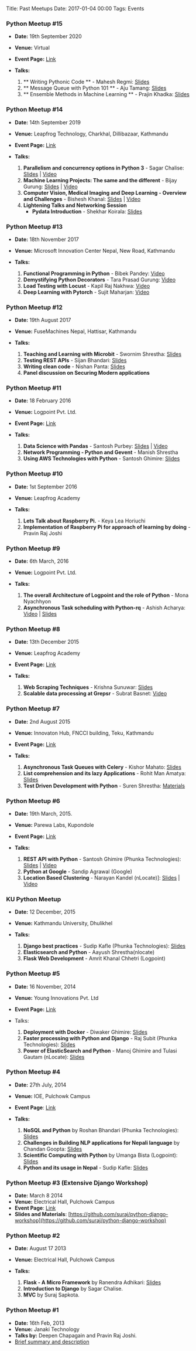 Title: Past Meetups
Date: 2017-01-04 00:00
Tags: Events

### Python Meetup #15

- **Date:** 19th September 2020
- **Venue:** Virtual
- **Event Page:** [Link](https://www.facebook.com/events/317120332878051)
- **Talks:**

  1.  ** Writing Pythonic Code ** - Mahesh Regmi: [Slides](#)
  2.  ** Message Queue with Python 101 ** - Aju Tamang: [Slides](/static/Message_broker_with_Python_101_by_Aju_Tamang.pdf)
  3.  ** Ensemble Methods in Machine Learning ** - Prajin Khadka: [Slides](#)

### Python Meetup #14

- **Date:** 14th September 2019
- **Venue:** Leapfrog Technology, Charkhal, Dillibazaar, Kathmandu
- **Event Page:** [Link](https://www.facebook.com/events/463240847564665)
- **Talks:**

  1.  **Parallelism and concurrency options in Python 3** - Sagar Chalise: [Slides](/static/pytalk.pdf) | [Video](https://www.youtube.com/watch?v=jNp9ZTzgfIQ)
  2.  **Machine Learning Projects: The same and the different** - Bijay Gurung: [Slides](/static/bijay.pdf) | [Video](https://www.youtube.com/watch?v=ApR0dTzeK20)
  3.  **Computer Vision, Medical Imaging and Deep Learning - Overview and Challenges** - Bishesh Khanal: [Slides](/static/bishesh.pdf) | [Video](https://www.youtube.com/watch?v=sYPJZYr38wI)
  4.  **Lightening Talks and Networking Session**
      - **Pydata Introduction** - Shekhar Koirala: [Slides](/static/pydata.pdf)

### Python Meetup #13

- **Date:** 18th November 2017
- **Venue:** Microsoft Innovation Center Nepal, New Road, Kathmandu
- **Talks:**

  1.  **Functional Programming in Python** - Bibek Pandey: [Video](https://www.youtube.com/watch?v=Qv9JH5L8NWc)
  2.  **Demystifying Python Decorators** - Tara Prasad Gurung: [Video](https://www.youtube.com/watch?v=8R8gPLdDn7Y)
  3.  **Load Testing with Locust** - Kapil Raj Nakhwa: [Video](https://www.youtube.com/watch?v=pex1-W0BaHw)
  4.  **Deep Learning with Pytorch** - Sujit Maharjan: [Video](https://www.youtube.com/watch?v=X9gXeCdy3O0)

### Python Meetup #12

- **Date:** 19th August 2017
- **Venue:** FuseMachines Nepal, Hattisar, Kathmandu
- **Talks:**

  1.  **Teaching and Learning with Microbit** - Swornim Shrestha: [Slides](https://www.facebook.com/groups/pythonnepal/939851522824110/)
  2.  **Testing REST APIs** - Sijan Bhandari: [Slides](https://www.slideshare.net/SijanOnly/api-testing-78982132)
  3.  **Writing clean code** - Nishan Panta: [Slides](http://www.nishanpantha.com.np/writing-clean-code)
  4.  **Panel discussion on Securing Modern applications**

### Python Meetup #11

- **Date:** 18 February 2016
- **Venue:** Logpoint Pvt. Ltd.
- **Event Page:** [Link](https://www.facebook.com/events/1708821879409885)
- **Talks:**

  1.  **Data Science with Pandas** - Santosh Purbey: [Slides](https://github.com/santoshpurbey/Python-Nepal-Meetup-11) | [Video](https://www.facebook.com/kaflesudip/videos/10212047714134043/)
  2.  **Network Programming - Python and Gevent** - Manish Shrestha
  3.  **Using AWS Technologies with Python** - Santosh Ghimire: [Slides](https://docs.google.com/presentation/d/174pZKef0jQZxnoNJz6nTBMxkRmD64aP5Iz7-X_RnpWk)

### Python Meetup #10

- **Date:** 1st September 2016
- **Venue:** Leapfrog Academy
- **Talks:**

  1.  **Lets Talk about Raspberry Pi.** - Keya Lea Horiuchi
  2.  **Implementation of Raspberry Pi for approach of learning by doing** - Pravin Raj Joshi

### Python Meetup #9

- **Date:** 6th March, 2016
- **Venue:** Logpoint Pvt. Ltd.
- **Talks:**

  1.  **The overall Architecture of Logpoint and the role of Python** - Mona Nyachhyon
  2.  **Asynchronous Task scheduling with Python-rq** - Ashish Acharya: [Video](https://www.youtube.com/watch?v=-WGMgFcnolw&index=1&list=PLwv1ojmkbWay-GenASN5VBNe-Bgvvv1cb) | [Slides](https://www.slideshare.net/AshishAcharya12/asynchronous-job-queues-with-pythonrq)

### Python Meetup #8

- **Date:** 13th December 2015
- **Venue:** Leapfrog Academy
- **Event Page:** [Link](https://www.facebook.com/events/1654753074801001)
- **Talks:**

  1.  **Web Scraping Techniques** - Krishna Sunuwar: [Slides](http://www.slideshare.net/KishrorKumar/asynchronous-task-queues-with-celery)
  2.  **Scalable data processing at Grepsr** - Subrat Basnet: [Video](https://www.youtube.com/watch?v=2qc9gkjtzS8)

### Python Meetup #7

- **Date:** 2nd August 2015
- **Venue:** Innovaton Hub, FNCCI building, Teku, Kathmandu
- **Event Page:** [Link](https://www.facebook.com/events/1465735587060235/)
- **Talks:**

  1.  **Asynchronous Task Queues with Celery** - Kishor Mahato: [Slides](http://www.slideshare.net/KishrorKumar/asynchronous-task-queues-with-celery)
  2.  **List comprehension and its lazy Applications** - Rohit Man Amatya: [Slides](https://rhoit.com/talks/pydev7/)
  3.  **Test Driven Development with Python** - Suren Shrestha: [Materials](https://github.com/ludbek/tdd-presentation)

### Python Meetup #6

- **Date:** 19th March, 2015.
- **Venue:** Parewa Labs, Kupondole
- **Event Page:** [Link](https://www.facebook.com/events/833674536721977/)
- **Talks:**

  1.  **REST API with Python** - Santosh Ghimire (Phunka Technologies): [Slides](<(http://www.slideshare.net/ersantoshghimire/rest-api-with-python)>) | [Video](https://www.youtube.com/watch?v=E52cusy8AZg)
  2.  **Python at Google** - Sandip Agrawal (Google)
  3.  **Location Based Clustering** - Narayan Kandel (nLocate)]: [Slides](http://www.slideshare.net/npkand/geohash-46032934) | [Video](https://www.youtube.com/watch?v=gVyVPaNoHwA)

### KU Python Meetup

- **Date:** 12 December, 2015
- **Venue:** Kathmandu University, Dhulikhel
- **Talks:**

  1.  **Django best practices** - Sudip Kafle (Phunka Technologies): [Slides](http://slides.com/sudipkafle/django-best-practices#/)
  2.  **Elasticsearch and Python** - Aayush Shrestha(nlocate)
  3.  **Flask Web Development** - Amrit Khanal Chhetri (Logpoint)

### Python Meetup #5

- **Date:** 16 November, 2014
- **Venue:** Young Innovations Pvt. Ltd
- **Event Page:** [Link](https://www.facebook.com/events/654709461294768/)
- Talks:

  1.  **Deployment with Docker** - Diwaker Ghimire: [Slides](http://11beep.com)
  2.  **Faster processing with Python and Django** - Raj Subit (Phunka Technologies): [Slides](http://www.slideshare.net/fankysubit/faster-pythondjango-programming)
  3.  **Power of ElasticSearch and Python** - Manoj Ghimire and Tulasi Gautam (nLocate): [Slides](https://www.facebook.com/groups/125992037543400/476674825808451/)

### Python Meetup #4

- **Date:** 27th July, 2014
- **Venue:** IOE, Pulchowk Campus
- **Event Page**: [Link](https://www.facebook.com/events/811555128876507/)
- **Talks:**

  1.  **NoSQL and Python** by Roshan Bhandari (Phunka Technologies): [Slides](https://docs.google.com/presentation/d/1XBqG_7yMJJcMf5AlzJuEED3I4Eo-JStrYspdMN8L4sA/edit#slide=id.g19025caa5_1241)
  2.  **Challenges in Building NLP applications for Nepali language** by Chandan Goopta: [Slides](http://www.slideshare.net/chandangoopta/challenges-in-building-nlp-applications-in-nepali-language)
  3.  **Scientific Computing with Python** by Umanga Bista (Logpoint): [Slides](https://www.dropbox.com/s/jd7hsmjt7xkjlmt/pymeet04.pdf?fb=1&fb_action_ids=10203693252283831&fb_action_types=dropboxdropbox%3Aadd)
  4.  **Python and its usage in Nepal** - Sudip Kafle: [Slides](http://www.slideshare.net/sudipkafle/pymeetup4)

### Python Meetup #3 (Extensive Django Workshop)

- **Date:** March 8 2014
- **Venue:** Electrical Hall, Pulchowk Campus
- **Event Page**: [Link](https://www.facebook.com/events/435737479890965/)
- **Slides and Materials**: [https://github.com/suraj/python-django-workshop](https://github.com/suraj/python-django-workshop)

### Python Meetup #2

- **Date:** August 17 2013
- **Venue:** Electrical Hall, Pulchowk Campus

- **Talks:**

  1.  **Flask - A Micro Framework** by Ranendra Adhikari: [Slides](https://dl.dropboxusercontent.com/u/42034981/pymeet2/index.html)
  2.  **Introduction to Django** by Sagar Chalise.
  3.  **MVC** by Suraj Sapkota.

### Python Meetup #1

- **Date:** 16th Feb, 2013
- **Venue:** Janaki Technology
- **Talks by:** Deepen Chapagain and Pravin Raj Joshi.
- [Brief summary and description](https://www.facebook.com/notes/python-developers-nepal/1st-pymeet-discussions-plans-ahead/204114683064468)
